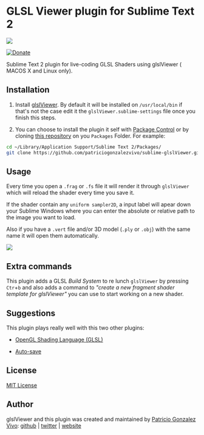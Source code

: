 # GLSL Viewer plugin for Sublime Text 2

![](http://patriciogonzalezvivo.com/images/glslViewer.gif)

[![Donate](https://www.paypalobjects.com/en_US/i/btn/btn_donate_SM.gif)](https://www.paypal.com/cgi-bin/webscr?cmd=_s-xclick&hosted_button_id=4BQMKQJDQ9XH6)

Sublime Text 2 plugin for live-coding GLSL Shaders using glslViewer ( MACOS X and Linux only).

## Installation
1. Install [glslViewer](https://github.com/patriciogonzalezvivo/glslViewer). By default it will be installed on ```/usr/local/bin``` if that's not the case edit it the ```glslViewer.sublime-settings``` file once you finish this steps.

2. You can choose to install the plugin it self with [Package Control](https://packagecontrol.io/) or by cloning [this repository](https://github.com/patriciogonzalezvivo/sublime-glslViewer) on you ```Packages``` Folder. For example:

```bash
cd ~/Library/Application Support/Sublime Text 2/Packages/
git clone https://github.com/patriciogonzalezvivo/sublime-glslViewer.git
```

## Usage

Every time you open a ```.frag``` or ```.fs``` file it will render it through ```glslViewer``` which will reload the shader every time you save it.

If the shader contain any ```uniform sampler2D```, a input label will apear down your Sublime Windows where you can enter the absolute or relative path to the image you want to load.

Also if you have a ```.vert``` file and/or 3D model (```.ply``` or ```.obj```) with the same name it will open them automatically. 

![](http://patriciogonzalezvivo.com/images/glslViewer-3D.gif)

## Extra commands

This plugin adds a GLSL *Build System* to re lunch `glslViewer` by pressing `Ctr`+`b` and also adds a command to *"create a new fragment shader template for glslViewer"* you can use to start working on a new shader.

## Suggestions

This plugin plays really well with this two other plugins:

* [Open​GL Shading Language (GLSL)](https://github.com/euler0/sublime-glsl)

* [Auto-save](https://packagecontrol.io/packages/auto-save)

## License

[MIT License](https://raw.githubusercontent.com/patriciogonzalezvivo/sublime-glslViewer/master/LICENSE)

## Author

glslViewer and this plugin was created and maintained by [Patricio Gonzalez Vivo](http://https://twitter.com/patriciogv): [github](https://github.com/patriciogonzalezvivo) | [twitter](http://https://twitter.com/patriciogv) | [website](http://patricio.io)
